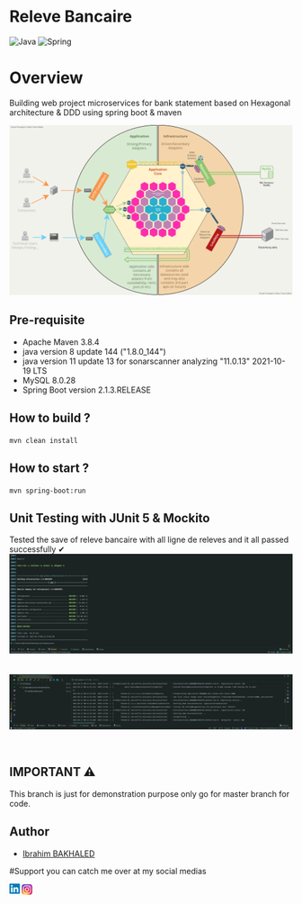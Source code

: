 # Releve Bancaire
![Java](https://img.shields.io/badge/java-%23ED8B00.svg?style=for-the-badge&logo=java&logoColor=white)
![Spring](https://img.shields.io/badge/spring-%236DB33F.svg?style=for-the-badge&logo=spring&logoColor=white)
<br />
# Overview
Building web project microservices for bank statement based on Hexagonal architecture & DDD using spring boot & maven

![](Visual%20Paradigm/ReleveBancaireVisualParadigm.png)



## Pre-requisite

- Apache Maven 3.8.4
- java version 8 update 144 ("1.8.0_144") 
- java version 11 update 13 for sonarscanner analyzing "11.0.13" 2021-10-19 LTS
- MySQL 8.0.28
- Spring Boot version 2.1.3.RELEASE


## How to build ?

`mvn clean install`


## How to start ?

`mvn spring-boot:run`

## Unit Testing with JUnit 5 & Mockito
Tested the save of releve bancaire with all ligne de releves and it all passed successfully ✔
![](resources/Rest%20Test%20passed.png)
<br />
<br />
<br />
![](resources/Releve%20Bancaire%20Controller%20Test.png)

<br/>

## IMPORTANT ⚠
This branch is just for demonstration purpose only go for master branch for code.

## Author

- [Ibrahim BAKHALED](https://github.com/IbrahimBakhaled)

#Support
you can catch me over at my social medias

<a href="https://www.linkedin.com/in/ibrahim-bakhaled-887429206/"><img align="left" src="resources/linkedin.png" alt="Ibrahim Bakhaled | LinkedIn" width="21px"/></a>
<a href="https://www.instagram.com/bakhaledibrahim/?hl=en"><img align="left" src="resources/instagram.png" alt="Ibrahim Bakhaled | LinkedIn" width="21px"/></a>
